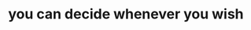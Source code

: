 ---
title: "you can decide whenever you wish"
related:
  - you-decide-what-this-means.m4a
  - YOU HAVE FREE WILL
tags:
  - Fragment
---